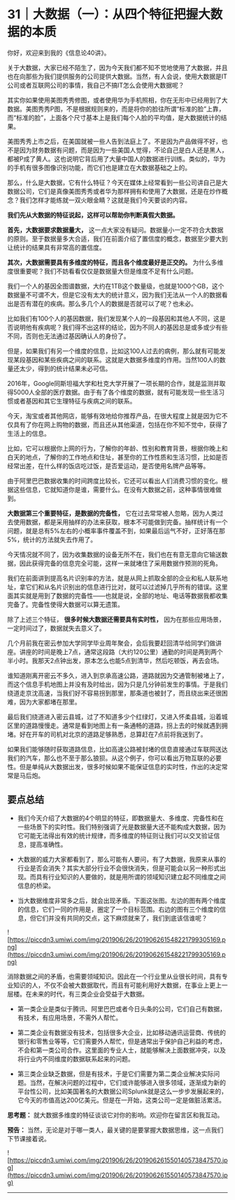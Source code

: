 # 31｜大数据（一）：从四个特征把握大数据的本质

你好，欢迎来到我的《信息论40讲》。

关于大数据，大家已经不陌生了，因为今天我们都不知不觉地使用了大数据，并且也在向那些为我们提供服务的公司提供大数据。当然，有人会说，使用大数据是IT公司或者互联网公司的事情，我自己不搞IT怎么会使用大数据呢？

其实你如果使用美图秀秀修图，或者使用华为手机照相，你在无形中已经用到了大数据。美图秀秀P图，不是根据规则来的，而是将你的脸往所谓“标准的脸”上靠，而“标准的脸”，上面各个尺寸基本上是我们每个人脸的平均值，是大数据统计的结果。

美图秀秀上市之后，在美国就被一些人告到法庭上了。不是因为产品做得不好，也不是因为财务数据有问题，而是因为一些美国人觉得，不论自己是白人还是黑人，都被P成了黄人。这也说明它背后用了大量中国人的数据进行训练。类似的，华为的手机有很多图像识别功能，而它们也是建立在大数据基础之上的。

那么，什么是大数据，它有什么特征？今天在媒体上经常看到一些公司讲自己是大数据公司，它们是真像美图秀秀或者华为那样拥有和使用了大数据，还是在炒作概念？我们怎样才能练就一双火眼金睛？这就是我们今天要谈的内容。

 **我们先从大数据的特征说起，这样可以帮助你判断真假大数据。**

 **首先，大数据要求数据量大，** 这一点大家没有疑问。数据量小一定不符合大数据的原则。至于数据量多大合适，我们在前面介绍了置信度的概念，数据至少要大到让统计的结果具有非常高的置信度。

 **其次，大数据需要具有多维度的特征，而且各个维度最好是正交的。** 为什么多维度很重要呢？我们不妨看看仅仅是数据量大但是维度不足有什么问题。

我们一个人的基因全图谱数据，大约在1TB这个数量级，也就是1000个GB，这个数据量不可谓不大，但是它没有太大的统计意义，因为我们无法从一个人的数据看出是否有潜在的疾病。那么多几个人的数据是否就可以了呢？也未必。

比如我们有100个人的基因数据，我们发现某个人的一段基因和其他人不同，这是否说明他有疾病呢？我们得不出这样的结论，因为不同人的基因总是或多或少有些不同，否则也无法通过基因确认人的身份了。

但是，如果我们有另一个维度的信息，比如这100人过去的病例，那么就有可能发现某段基因和某些疾病之间的联系。这就是大数据多维度的作用。当然100人的数量还太少，得到的统计结果未必可信。

2016年，Google同斯坦福大学和杜克大学开展了一项长期的合作，就是监测并取得5000人全部的医疗数据。由于有了各个维度的数据，就有可能发现一些生活习惯或者基因和其它生理特征与疾病之间的联系。

今天，淘宝或者其他网店，能够有效地给你推荐产品，在很大程度上就是因为它不仅具有了你在网上购物的数据，而且还从其他渠道，包括在你不知不觉中，获得了生活上的信息。

比如，它可以根据你上网的行为，了解你的年龄、性别和教育背景，根据你晚上和白天的地点，了解你的工作地点和住址，甚至你的工作性质和生活习惯，比如是否经常出差，在什么样的饭店吃过饭，是否爱运动，是否使用名牌产品等等。

由于阿里巴巴数据收集的时间跨度比较长，它还可以看出人们消费习惯的变化。根据这些信息，它就知道你是谁，需要什么。在没有大数据之前，这种事情很难做到。

 **大数据第三个重要特征，是数据的完备性，** 它在过去常常被人忽略，因为人类过去使用数据，都是采用抽样的办法来获取，根本不可能做到完备。抽样统计有一个问题，就是总有5%左右的小概率事件覆盖不到，如果最后运气不好，正好落在那5%，统计的方法就失去作用了。

今天情况就不同了，因为收集数据的设备无所不在，我们也在有意无意向它输送数据，因此获得完备的信息完全可能，这样一来就堵住了采用数据作预测的死角。

我们在前面讲到提高名片识别率的方法，就是从网上抓取全部的企业和私人联系地址，拿它们和从名片识别出的信息进行比对，就可以过滤掉几乎所有的错误。这里面其实就是用到了数据的完备性——也就是说，全部的地址、电话等数据我都收集完备了。完备性使得大数据可以算无遗策。

除了上述三个特征， **很多时候大数据还需要具有实时性，** 因为在那些应用场景，一定时间过了，数据就失去意义了。

几个月前我在密云参加大学同学毕业周年聚会，会后我要赶回清华给同学们做讲座。讲座的时间是晚上7点，通常这段路（大约120公里）通勤的时间是两到两个半小时。我那天2点钟出发，原本怎么也能5点到清华，然后吃顿饭，再去会场。

谁知道刚离开密云不多久，进入到京承高速公路，道路就因为交通管制被堵上了，而这个信息手机地图上并没有及时给出，因为只是几分钟前发生的事情。于是我们绕道走京沈高速，当我们好不容易拐到那里，那条道也被封了，而且绕出来还很困难，因为大家都堵在那里。

最后我们绕道进入密云县城，过了不知道多少个红绿灯，又进入怀柔县城，沿着城区里的道路慢慢走。通常是看到地图上有一条通畅的道路，拐上去的时候就遇到拥堵。好在开车的司机对北京的道路足够熟悉，总算赶在7点前将我送到了。

如果我们能够随时获取道路信息，比如高速公路被封堵的信息直接通过车联网送达我们的汽车，那么也不至于那么狼狈。从这个例子，你可以看出万物互联的必要性。但是单纯从大数据出发，很多时候如果不能保证信息的实时性，作出的决定常常是马后炮。

## 要点总结

* 我们今天介绍了大数据的4个明显的特征，即数据量大、多维度、完备性和在一些场景下的实时性。我们特别强调了光是数据量大还不能构成大数据，因为它可能无法得出有效的统计规律，而多维度的特征则让我们可以交叉验证信息，提高准确性。

* 大数据的威力大家都看到了，那么可能有人要问，有了大数据，我原来从事的行业是否会消失？其实大部分行业不会很快消失，但是可能会以另一种形式出现。而具有行业知识的人要做的，就是用所谓的领域知识建立起不同维度之间信息的桥梁。

* 当大数据维度非常多之后，就会出现矛盾。下面这张图。左边的图有两个维度的信息，它们一同的作用是，圈定了一个目标范围。右边的图有三个维度的信息，但它们并没有共同的交点，这下麻烦就来了，我们到底该信谁呢？

![https://piccdn3.umiwi.com/img/201906/26/201906261548221799305169.png](https://piccdn3.umiwi.com/img/201906/26/201906261548221799305169.png)

消除数据之间的矛盾，也需要领域知识。因此在一个行业里从业很长时间，具有专业知识的人，不仅不会被大数据取代，而且有可能利用好大数据，在事业上更上一层楼。在未来的时代，有三类企业会受益于大数据。

* 第一类企业是类似于腾讯、阿里巴巴或者今日头条的公司，它们自己有数据，有技术，有应用场景，不需外人帮忙。

* 第二类企业有数据没有技术，包括很多大企业，比如移动通讯运营商、传统的银行和零售业等等，它们需要外人帮忙，但是通常出于保护自己利益的考虑，不会和第一类公司合作。这里面的专业人士，就能够解决上面数据冲突，以及将行业内不同维度的数据联系起来的问题。

* 第三类企业缺乏数据，但是有技术，于是它们需要为第二类企业解决实际问题。当然，在解决问题的过程中，它们或许能够进入很多领域，逐渐成为新的平台性公司，比如美国著名的大数据公司Splunk就是这么一步步发展起来的，它今天的市值高达200亿美元。但是在一开始，这类公司一定是做脏活累活。

 **思考题：** 就大数据多维度的特征谈谈它对你的影响。欢迎你在留言区和我互动。

 **预告：** 当然，无论是对于哪一类人，最关键的是要掌握大数据思维，这一点我们下节课接着说。

![https://piccdn3.umiwi.com/img/201906/26/201906261550140573847570.jpg](https://piccdn3.umiwi.com/img/201906/26/201906261550140573847570.jpg)

---
